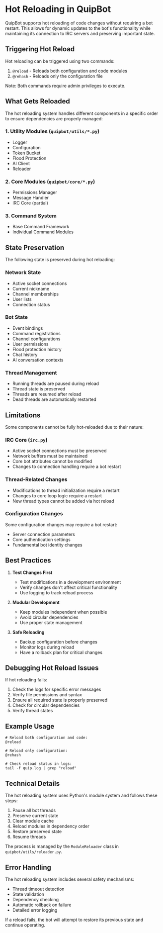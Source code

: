 # Hot Reloading in QuipBot

QuipBot supports hot reloading of code changes without requiring a bot restart. This allows for dynamic updates to the bot's functionality while maintaining its connection to IRC servers and preserving important state.

## Triggering Hot Reload

Hot reloading can be triggered using two commands:

1. `@reload` - Reloads both configuration and code modules
2. `@rehash` - Reloads only the configuration file

Note: Both commands require admin privileges to execute.

## What Gets Reloaded

The hot reloading system handles different components in a specific order to ensure dependencies are properly managed:

### 1. Utility Modules (`quipbot/utils/*.py`)
- Logger
- Configuration
- Token Bucket
- Flood Protection
- AI Client
- Reloader

### 2. Core Modules (`quipbot/core/*.py`)
- Permissions Manager
- Message Handler
- IRC Core (partial)

### 3. Command System
- Base Command Framework
- Individual Command Modules

## State Preservation

The following state is preserved during hot reloading:

### Network State
- Active socket connections
- Current nickname
- Channel memberships
- User lists
- Connection status

### Bot State
- Event bindings
- Command registrations
- Channel configurations
- User permissions
- Flood protection history
- Chat history
- AI conversation contexts

### Thread Management
- Running threads are paused during reload
- Thread state is preserved
- Threads are resumed after reload
- Dead threads are automatically restarted

## Limitations

Some components cannot be fully hot-reloaded due to their nature:

### IRC Core (`irc.py`)
- Active socket connections must be preserved
- Network buffers must be maintained
- Core bot attributes cannot be modified
- Changes to connection handling require a bot restart

### Thread-Related Changes
- Modifications to thread initialization require a restart
- Changes to core loop logic require a restart
- New thread types cannot be added via hot reload

### Configuration Changes
Some configuration changes may require a bot restart:
- Server connection parameters
- Core authentication settings
- Fundamental bot identity changes

## Best Practices

1. **Test Changes First**
   - Test modifications in a development environment
   - Verify changes don't affect critical functionality
   - Use logging to track reload process

2. **Modular Development**
   - Keep modules independent when possible
   - Avoid circular dependencies
   - Use proper state management

3. **Safe Reloading**
   - Backup configuration before changes
   - Monitor logs during reload
   - Have a rollback plan for critical changes

## Debugging Hot Reload Issues

If hot reloading fails:

1. Check the logs for specific error messages
2. Verify file permissions and syntax
3. Ensure all required state is properly preserved
4. Check for circular dependencies
5. Verify thread states

## Example Usage

```
# Reload both configuration and code:
@reload

# Reload only configuration:
@rehash

# Check reload status in logs:
tail -f quip.log | grep "reload"
```

## Technical Details

The hot reloading system uses Python's module system and follows these steps:

1. Pause all bot threads
2. Preserve current state
3. Clear module cache
4. Reload modules in dependency order
5. Restore preserved state
6. Resume threads

The process is managed by the `ModuleReloader` class in `quipbot/utils/reloader.py`.

## Error Handling

The hot reloading system includes several safety mechanisms:

- Thread timeout detection
- State validation
- Dependency checking
- Automatic rollback on failure
- Detailed error logging

If a reload fails, the bot will attempt to restore its previous state and continue operating. 